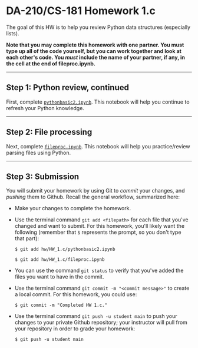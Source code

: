 # DA-210/CS-181 Homework 1.c

The goal of this HW is to help you review Python data structures (especially lists).

**Note that you may complete this homework with one partner.  You must type up all of the code yourself, but you can work together and look at each other's code.  You _must_ include the name of your partner, if any, in the cell at the end of fileproc.ipynb.**

---

## Step 1: Python review, continued

First, complete [`pythonbasic2.ipynb`](pythonbasic2.ipynb).  This notebook will help you continue to refresh your Python knowledge.

---

## Step 2: File processing

Next, complete [`fileproc.ipynb`](fileproc.ipynb).  This notebook will help you practice/review parsing files using Python.

---

## Step 3: Submission

You will submit your homework by using Git to *commit* your changes, and *pushing* them to Github.  Recall the general workflow, summarized here:

- Make your changes to complete the homework.

- Use the terminal command `git add <filepath>` for each file that you've changed and want to submit.  For this homework, you'll likely want the following (remember that `$` represents the prompt, so you don't type that part):

    ```
    $ git add hw/HW_1.c/pythonbasic2.ipynb

    $ git add hw/HW_1.c/fileproc.ipynb
    ```

- You can use the command `git status` to verify that you've added the files you want to have in the commit.

- Use the terminal command `git commit -m "<commit message>"` to create a local commit.  For this homework, you could use:

    ```
    $ git commit -m "Completed HW 1.c."
    ```

- Use the terminal command `git push -u student main` to push your changes to your private Github repository; your instructor will pull from your repository in order to grade your homework:

    ```
    $ git push -u student main
    ```